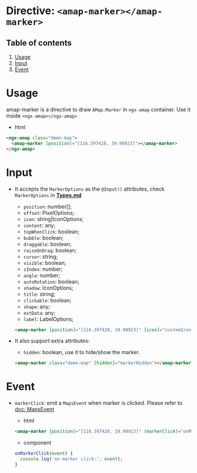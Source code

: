 # Directive: `<amap-marker></amap-marker>`

## Table of contents 
1. [Usage](#usage)
2. [Input](#input)
3. [Event](#event)

# Usage
amap-marker is a directive to draw `AMap.Marker` in `ngx-amap` container. Use it inside `<ngx-amap></ngx-amap>`

  + html
  ```html
  <ngx-amap class="demo-map">
    <amap-marker [position]="[116.397428, 39.90923]"></amap-marker>
  </ngx-amap>
  ```

# Input
+ It accepts the `MarkerOptions` as the `@Input()` attributes, check `MarkerOptions` in [**Types.md**](https://github.com/xieziyu/ngx-amap/blob/master/docs/Types.md)
  + `position`: number[];
  + `offset`: PixelOptions;
  + `icon`: string|IconOptions;
  + `content`: any;
  + `topWhenClick`: boolean;
  + `bubble`: boolean;
  + `draggable`: boolean;
  + `raiseOnDrag`: boolean;
  + `cursor`: string;
  + `visible`: boolean;
  + `zIndex`: number;
  + `angle`: number;
  + `autoRotation`: boolean;
  + `shadow`: IconOptions;
  + `title`: string;
  + `clickable`: boolean;
  + `shape`: any;
  + `extData`: any;
  + `label`: LabelOptions;
  ```html
  <amap-marker [position]="[116.397428, 39.90923]" [icon]="customIcon" [label]="customLabel"></amap-marker>
  ```

+ It also support extra attributes:
  + `hidden`: boolean, use it to hide/show the marker.
  ```html
  <amap-marker class="demo-map" [hidden]="markerHidden"></amap-marker>
  ```

# Event
+ `markerClick`: emit a `MapsEvent` when marker is clicked. Please refer to [doc: MapsEvent](http://lbs.amap.com/api/javascript-api/reference/event)

  + html
  ```html
  <amap-marker [position]="[116.397428, 39.90923]" (markerClick)="onMarkerClick($event)"></amap-marker>
  ```

  + component
  ```typescript
  onMarkerClick(event) {
    console.log('on marker click:', event);
  }
  ```